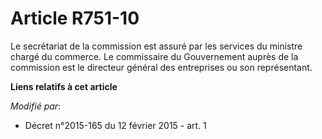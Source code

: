 # Article R751-10

Le secrétariat de la commission est assuré par les services du ministre chargé du commerce. Le commissaire du Gouvernement
auprès de la commission est le directeur général des entreprises ou son représentant.

**Liens relatifs à cet article**

_Modifié par_:

  - Décret n°2015-165 du 12 février 2015 - art. 1
